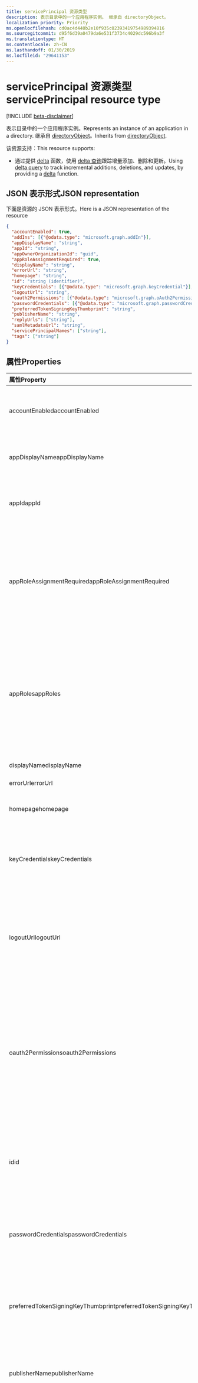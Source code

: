 ```yaml
---
title: servicePrincipal 资源类型
description: 表示目录中的一个应用程序实例。 继承自 directoryObject。
localization_priority: Priority
ms.openlocfilehash: cd0ac4d440b2e10f935c02393419754989394816
ms.sourcegitcommit: d95f6d39a0479da6e531f3734c4029dc596b9a3f
ms.translationtype: HT
ms.contentlocale: zh-CN
ms.lasthandoff: 01/30/2019
ms.locfileid: "29641153"
---
```

# <a name="serviceprincipal-resource-type"></a><span data-ttu-id="f218d-104">servicePrincipal 资源类型</span><span class="sxs-lookup"><span data-stu-id="f218d-104">servicePrincipal resource type</span></span>

[!INCLUDE [beta-disclaimer](../../includes/beta-disclaimer.md)]

<span data-ttu-id="f218d-105">表示目录中的一个应用程序实例。</span><span class="sxs-lookup"><span data-stu-id="f218d-105">Represents an instance of an application in a directory.</span></span> <span data-ttu-id="f218d-106">继承自 [directoryObject](directoryobject.md)。</span><span class="sxs-lookup"><span data-stu-id="f218d-106">Inherits from [directoryObject](directoryobject.md).</span></span>

<span data-ttu-id="f218d-107">该资源支持：</span><span class="sxs-lookup"><span data-stu-id="f218d-107">This resource supports:</span></span>

- <span data-ttu-id="f218d-108">通过提供 [delta](../api/serviceprincipal-delta.md) 函数，使用 [delta 查询](/graph/delta-query-overview)跟踪增量添加、删除和更新。</span><span class="sxs-lookup"><span data-stu-id="f218d-108">Using [delta query](/graph/delta-query-overview) to track incremental additions, deletions, and updates, by providing a [delta](../api/serviceprincipal-delta.md) function.</span></span>

## <a name="json-representation"></a><span data-ttu-id="f218d-109">JSON 表示形式</span><span class="sxs-lookup"><span data-stu-id="f218d-109">JSON representation</span></span>
<span data-ttu-id="f218d-110">下面是资源的 JSON 表示形式。</span><span class="sxs-lookup"><span data-stu-id="f218d-110">Here is a JSON representation of the resource</span></span>

<!-- {
  "blockType": "resource",
  "optionalProperties": [
    "appRoleAssignedTo",
    "appRoleAssignments",
    "createdObjects",
    "createdOnBehalfOf",
    "memberOf",
    "oauth2PermissionGrants",
    "ownedObjects",
    "owners"
  ],
  "@odata.type": "microsoft.graph.serviceprincipal"
}-->

```json
{
  "accountEnabled": true,
  "addIns": [{"@odata.type": "microsoft.graph.addIn"}],
  "appDisplayName": "string",
  "appId": "string",
  "appOwnerOrganizationId": "guid",
  "appRoleAssignmentRequired": true,
  "displayName": "string",
  "errorUrl": "string",
  "homepage": "string",
  "id": "string (identifier)",
  "keyCredentials": [{"@odata.type": "microsoft.graph.keyCredential"}],
  "logoutUrl": "string",
  "oauth2Permissions": [{"@odata.type": "microsoft.graph.oAuth2Permission"}],
  "passwordCredentials": [{"@odata.type": "microsoft.graph.passwordCredential"}],
  "preferredTokenSigningKeyThumbprint": "string",
  "publisherName": "string",
  "replyUrls": ["string"],
  "samlMetadataUrl": "string",
  "servicePrincipalNames": ["string"],
  "tags": ["string"]
}

```
## <a name="properties"></a><span data-ttu-id="f218d-111">属性</span><span class="sxs-lookup"><span data-stu-id="f218d-111">Properties</span></span>
| <span data-ttu-id="f218d-112">属性</span><span class="sxs-lookup"><span data-stu-id="f218d-112">Property</span></span>     | <span data-ttu-id="f218d-113">类型</span><span class="sxs-lookup"><span data-stu-id="f218d-113">Type</span></span> |<span data-ttu-id="f218d-114">说明</span><span class="sxs-lookup"><span data-stu-id="f218d-114">Description</span></span>|
|:---------------|:--------|:----------|
|<span data-ttu-id="f218d-115">accountEnabled</span><span class="sxs-lookup"><span data-stu-id="f218d-115">accountEnabled</span></span>|<span data-ttu-id="f218d-116">Boolean</span><span class="sxs-lookup"><span data-stu-id="f218d-116">Boolean</span></span>| <span data-ttu-id="f218d-117">如果服务主体帐户已启用，则为 **true**；否则，为 **false**。</span><span class="sxs-lookup"><span data-stu-id="f218d-117">**true** if the service principal account is enabled; otherwise, **false**.</span></span>            |
|<span data-ttu-id="f218d-118">appDisplayName</span><span class="sxs-lookup"><span data-stu-id="f218d-118">appDisplayName</span></span>|<span data-ttu-id="f218d-119">String</span><span class="sxs-lookup"><span data-stu-id="f218d-119">String</span></span>|<span data-ttu-id="f218d-120">关联应用程序公开的显示名称。</span><span class="sxs-lookup"><span data-stu-id="f218d-120">The display name exposed by the associated application.</span></span>|
|<span data-ttu-id="f218d-121">appId</span><span class="sxs-lookup"><span data-stu-id="f218d-121">appId</span></span>|<span data-ttu-id="f218d-122">String</span><span class="sxs-lookup"><span data-stu-id="f218d-122">String</span></span>|<span data-ttu-id="f218d-123">关联应用程序的唯一标识符（其 **appId** 属性）。</span><span class="sxs-lookup"><span data-stu-id="f218d-123">The unique identifier for the associated application (its **appId** property).</span></span>|
|<span data-ttu-id="f218d-124">appRoleAssignmentRequired</span><span class="sxs-lookup"><span data-stu-id="f218d-124">appRoleAssignmentRequired</span></span>|<span data-ttu-id="f218d-125">Boolean</span><span class="sxs-lookup"><span data-stu-id="f218d-125">Boolean</span></span>|<span data-ttu-id="f218d-126">指定在 Azure AD 在向应用程序签发用户或访问令牌之前用户或组是否需要 **appRoleAssignment**。</span><span class="sxs-lookup"><span data-stu-id="f218d-126">Specifies whether an **appRoleAssignment** to a user or group is required before Azure AD will issue a user or access token to the application.</span></span> <span data-ttu-id="f218d-127">不可为空。</span><span class="sxs-lookup"><span data-stu-id="f218d-127">Not nullable.</span></span> |
|<span data-ttu-id="f218d-128">appRoles</span><span class="sxs-lookup"><span data-stu-id="f218d-128">appRoles</span></span>|<span data-ttu-id="f218d-129">[appRole](approle.md) 集合</span><span class="sxs-lookup"><span data-stu-id="f218d-129">[appRole](approle.md) collection</span></span>|<span data-ttu-id="f218d-130">关联应用程序公开的应用程序角色。</span><span class="sxs-lookup"><span data-stu-id="f218d-130">The application roles exposed by the associated application.</span></span> <span data-ttu-id="f218d-131">有关详细信息，请参阅[应用程序](application.md)实体上的 **appRoles** 属性定义。</span><span class="sxs-lookup"><span data-stu-id="f218d-131">For more information see the **appRoles** property definition on the [application](application.md) entity.</span></span> <span data-ttu-id="f218d-132">不可为空。</span><span class="sxs-lookup"><span data-stu-id="f218d-132">Not nullable.</span></span> |
|<span data-ttu-id="f218d-133">displayName</span><span class="sxs-lookup"><span data-stu-id="f218d-133">displayName</span></span>|<span data-ttu-id="f218d-134">String</span><span class="sxs-lookup"><span data-stu-id="f218d-134">String</span></span>|<span data-ttu-id="f218d-135">服务主体的显示名称。</span><span class="sxs-lookup"><span data-stu-id="f218d-135">The display name for the service principal.</span></span>|
|<span data-ttu-id="f218d-136">errorUrl</span><span class="sxs-lookup"><span data-stu-id="f218d-136">errorUrl</span></span>|<span data-ttu-id="f218d-137">String</span><span class="sxs-lookup"><span data-stu-id="f218d-137">String</span></span>|            |
|<span data-ttu-id="f218d-138">homepage</span><span class="sxs-lookup"><span data-stu-id="f218d-138">homepage</span></span>|<span data-ttu-id="f218d-139">String</span><span class="sxs-lookup"><span data-stu-id="f218d-139">String</span></span>|<span data-ttu-id="f218d-140">关联应用程序的主页的 URL。</span><span class="sxs-lookup"><span data-stu-id="f218d-140">The URL to the homepage of the associated   application.</span></span>|
|<span data-ttu-id="f218d-141">keyCredentials</span><span class="sxs-lookup"><span data-stu-id="f218d-141">keyCredentials</span></span>|<span data-ttu-id="f218d-142">[keyCredential](keycredential.md) 集合</span><span class="sxs-lookup"><span data-stu-id="f218d-142">[keyCredential](keycredential.md) collection</span></span>|<span data-ttu-id="f218d-143">与服务帐户关联的密钥凭据集合。</span><span class="sxs-lookup"><span data-stu-id="f218d-143">The collection of key credentials associated with the service principal.</span></span> <span data-ttu-id="f218d-144">不可为空。</span><span class="sxs-lookup"><span data-stu-id="f218d-144">Not nullable.</span></span>            |
|<span data-ttu-id="f218d-145">logoutUrl</span><span class="sxs-lookup"><span data-stu-id="f218d-145">logoutUrl</span></span>|<span data-ttu-id="f218d-146">String</span><span class="sxs-lookup"><span data-stu-id="f218d-146">String</span></span>| <span data-ttu-id="f218d-147">指定 Microsoft 授权服务使用[正向通道](https://openid.net/specs/openid-connect-frontchannel-1_0.html)、[反向通道](https://openid.net/specs/openid-connect-backchannel-1_0.html)或 SAML 注销协议注销用户时所使用的 URL。</span><span class="sxs-lookup"><span data-stu-id="f218d-147">Specifies the URL that will be used by Microsoft's authorization service to logout an user using [front-channel](https://openid.net/specs/openid-connect-frontchannel-1_0.html), [back-channel](https://openid.net/specs/openid-connect-backchannel-1_0.html) or SAML logout protocols.</span></span>  |
|<span data-ttu-id="f218d-148">oauth2Permissions</span><span class="sxs-lookup"><span data-stu-id="f218d-148">oauth2Permissions</span></span>|<span data-ttu-id="f218d-149">[oAuth2Permission](oauth2permission.md) 集合</span><span class="sxs-lookup"><span data-stu-id="f218d-149">[oAuth2Permission](oauth2permission.md) collection</span></span>|<span data-ttu-id="f218d-150">关联应用程序的 OAuth 2.0 权限。</span><span class="sxs-lookup"><span data-stu-id="f218d-150">The OAuth 2.0 permissions exposed by the associated application.</span></span> <span data-ttu-id="f218d-151">有关详细信息，请参阅[应用程序](application.md)实体上的 **oauth2Permissions** 属性定义。</span><span class="sxs-lookup"><span data-stu-id="f218d-151">For more information see the **oauth2Permissions** property definition on the [application](application.md) entity.</span></span> <span data-ttu-id="f218d-152">不可为空。</span><span class="sxs-lookup"><span data-stu-id="f218d-152">Not nullable.</span></span>            |
|<span data-ttu-id="f218d-153">id</span><span class="sxs-lookup"><span data-stu-id="f218d-153">id</span></span>|<span data-ttu-id="f218d-154">String</span><span class="sxs-lookup"><span data-stu-id="f218d-154">String</span></span>|<span data-ttu-id="f218d-155">服务主体的唯一标识符。</span><span class="sxs-lookup"><span data-stu-id="f218d-155">The unique identifier for the service principal.</span></span> <span data-ttu-id="f218d-156">继承自 [directoryObject](directoryobject.md)。</span><span class="sxs-lookup"><span data-stu-id="f218d-156">Inherited from [directoryObject](directoryobject.md).</span></span> <span data-ttu-id="f218d-157">键。</span><span class="sxs-lookup"><span data-stu-id="f218d-157">Key.</span></span> <span data-ttu-id="f218d-158">不可为 null。</span><span class="sxs-lookup"><span data-stu-id="f218d-158">Not nullable.</span></span> <span data-ttu-id="f218d-159">只读。</span><span class="sxs-lookup"><span data-stu-id="f218d-159">Read-only.</span></span>|
|<span data-ttu-id="f218d-160">passwordCredentials</span><span class="sxs-lookup"><span data-stu-id="f218d-160">passwordCredentials</span></span>|<span data-ttu-id="f218d-161">[passwordCredential](passwordcredential.md) 集合</span><span class="sxs-lookup"><span data-stu-id="f218d-161">[passwordCredential](passwordcredential.md) collection</span></span>|<span data-ttu-id="f218d-162">与服务帐户关联的密码凭据集合。</span><span class="sxs-lookup"><span data-stu-id="f218d-162">The collection of password credentials associated with the service principal.</span></span> <span data-ttu-id="f218d-163">不可为空。</span><span class="sxs-lookup"><span data-stu-id="f218d-163">Not nullable.</span></span> |
|<span data-ttu-id="f218d-164">preferredTokenSigningKeyThumbprint</span><span class="sxs-lookup"><span data-stu-id="f218d-164">preferredTokenSigningKeyThumbprint</span></span>|<span data-ttu-id="f218d-165">String</span><span class="sxs-lookup"><span data-stu-id="f218d-165">String</span></span>|<span data-ttu-id="f218d-166">仅供内部使用。</span><span class="sxs-lookup"><span data-stu-id="f218d-166">Reserved for internal use only.</span></span> <span data-ttu-id="f218d-167">请勿写入属性，否则将依赖该属性。</span><span class="sxs-lookup"><span data-stu-id="f218d-167">Do not write or otherwise rely on this property.</span></span> <span data-ttu-id="f218d-168">可能会在未来版本中删除。</span><span class="sxs-lookup"><span data-stu-id="f218d-168">May be removed in future versions.</span></span> |
|<span data-ttu-id="f218d-169">publisherName</span><span class="sxs-lookup"><span data-stu-id="f218d-169">publisherName</span></span>|<span data-ttu-id="f218d-170">String</span><span class="sxs-lookup"><span data-stu-id="f218d-170">String</span></span>|<span data-ttu-id="f218d-171">在其中指定关联应用程序的租户的显示名称。</span><span class="sxs-lookup"><span data-stu-id="f218d-171">The display name of the tenant in which the associated application is specified.</span></span>|
|<span data-ttu-id="f218d-172">replyUrls</span><span class="sxs-lookup"><span data-stu-id="f218d-172">replyUrls</span></span>|<span data-ttu-id="f218d-173">String 集合</span><span class="sxs-lookup"><span data-stu-id="f218d-173">String collection</span></span>|<span data-ttu-id="f218d-174">向其发送用户令牌以使用关联应用程序登录的 URL，或者为关联应用程序向其发送 OAuth 2.0 authorization 代码和访问令牌的重定向 URL。</span><span class="sxs-lookup"><span data-stu-id="f218d-174">The URLs that user tokens are sent to for sign in with the associated application, or the redirect URIs that OAuth 2.0 authorization codes and access tokens are sent to for the associated application.</span></span> <span data-ttu-id="f218d-175">不可为空。</span><span class="sxs-lookup"><span data-stu-id="f218d-175">Not nullable.</span></span> |
|<span data-ttu-id="f218d-176">samlMetadataUrl</span><span class="sxs-lookup"><span data-stu-id="f218d-176">samlMetadataUrl</span></span>|<span data-ttu-id="f218d-177">String</span><span class="sxs-lookup"><span data-stu-id="f218d-177">String</span></span>| |
|<span data-ttu-id="f218d-178">servicePrincipalNames</span><span class="sxs-lookup"><span data-stu-id="f218d-178">servicePrincipalNames</span></span>|<span data-ttu-id="f218d-179">String 集合</span><span class="sxs-lookup"><span data-stu-id="f218d-179">String collection</span></span>|<span data-ttu-id="f218d-180">标识关联应用程序的 URL。</span><span class="sxs-lookup"><span data-stu-id="f218d-180">The URIs that identify the associated application.</span></span> <span data-ttu-id="f218d-181">有关详细信息，请参阅[应用程序对象和服务主体对象](https://msdn.microsoft.com/library/azure/dn132633.aspx)。多值属性的筛选表达器需要 **any** 运算符。</span><span class="sxs-lookup"><span data-stu-id="f218d-181">For more information see, [Application Objects and Service Principal Objects](https://msdn.microsoft.com/library/azure/dn132633.aspx).The **any** operator is required for filter expressions on multi-valued properties.</span></span>  <span data-ttu-id="f218d-182">不可为空。</span><span class="sxs-lookup"><span data-stu-id="f218d-182">Not nullable.</span></span> |
|<span data-ttu-id="f218d-183">标记</span><span class="sxs-lookup"><span data-stu-id="f218d-183">tags</span></span>|<span data-ttu-id="f218d-184">String 集合</span><span class="sxs-lookup"><span data-stu-id="f218d-184">String collection</span></span>| <span data-ttu-id="f218d-185">不可为空。</span><span class="sxs-lookup"><span data-stu-id="f218d-185">Not nullable.</span></span> |

## <a name="relationships"></a><span data-ttu-id="f218d-186">关系</span><span class="sxs-lookup"><span data-stu-id="f218d-186">Relationships</span></span>
| <span data-ttu-id="f218d-187">关系</span><span class="sxs-lookup"><span data-stu-id="f218d-187">Relationship</span></span> | <span data-ttu-id="f218d-188">类型</span><span class="sxs-lookup"><span data-stu-id="f218d-188">Type</span></span> |<span data-ttu-id="f218d-189">说明</span><span class="sxs-lookup"><span data-stu-id="f218d-189">Description</span></span>|
|:---------------|:--------|:----------|
|<span data-ttu-id="f218d-190">appRoleAssignedTo</span><span class="sxs-lookup"><span data-stu-id="f218d-190">appRoleAssignedTo</span></span>|[<span data-ttu-id="f218d-191">appRoleAssignment</span><span class="sxs-lookup"><span data-stu-id="f218d-191">appRoleAssignment</span></span>](approleassignment.md)|<span data-ttu-id="f218d-192">为此服务主体分配的主体（用户、组和服务主体）。</span><span class="sxs-lookup"><span data-stu-id="f218d-192">Principals (users, groups, and service principals) that are assigned to this service principal.</span></span> <span data-ttu-id="f218d-193">只读。</span><span class="sxs-lookup"><span data-stu-id="f218d-193">Read-only.</span></span>|
|<span data-ttu-id="f218d-194">appRoleAssignments</span><span class="sxs-lookup"><span data-stu-id="f218d-194">appRoleAssignments</span></span>|<span data-ttu-id="f218d-195">[appRoleAssignment](approleassignment.md) 集合</span><span class="sxs-lookup"><span data-stu-id="f218d-195">[appRoleAssignment](approleassignment.md) collection</span></span>|<span data-ttu-id="f218d-196">为服务主体分配的应用程序。</span><span class="sxs-lookup"><span data-stu-id="f218d-196">Applications that the service principal is assigned to.</span></span> <span data-ttu-id="f218d-197">只读。</span><span class="sxs-lookup"><span data-stu-id="f218d-197">Read-only.</span></span> <span data-ttu-id="f218d-198">可为 Null。</span><span class="sxs-lookup"><span data-stu-id="f218d-198">Nullable.</span></span>|
|<span data-ttu-id="f218d-199">createdObjects</span><span class="sxs-lookup"><span data-stu-id="f218d-199">createdObjects</span></span>|<span data-ttu-id="f218d-200">[directoryObject](directoryobject.md) 集合</span><span class="sxs-lookup"><span data-stu-id="f218d-200">[directoryObject](directoryobject.md) collection</span></span>|<span data-ttu-id="f218d-201">此服务主体所创建的目录对象。</span><span class="sxs-lookup"><span data-stu-id="f218d-201">Directory objects created by this service principal.</span></span> <span data-ttu-id="f218d-202">只读。</span><span class="sxs-lookup"><span data-stu-id="f218d-202">Read-only.</span></span> <span data-ttu-id="f218d-203">可为 NULL。</span><span class="sxs-lookup"><span data-stu-id="f218d-203">Nullable.</span></span>|
|<span data-ttu-id="f218d-204">memberOf</span><span class="sxs-lookup"><span data-stu-id="f218d-204">memberOf</span></span>|<span data-ttu-id="f218d-205">[directoryObject](directoryobject.md) 集合</span><span class="sxs-lookup"><span data-stu-id="f218d-205">[directoryObject](directoryobject.md) collection</span></span>|<span data-ttu-id="f218d-206">此服务主体所属的角色。</span><span class="sxs-lookup"><span data-stu-id="f218d-206">Roles that this service principal is a member of.</span></span> <span data-ttu-id="f218d-207">HTTP 方法：GET 只读。</span><span class="sxs-lookup"><span data-stu-id="f218d-207">HTTP Methods: GET Read-only.</span></span> <span data-ttu-id="f218d-208">可为空。</span><span class="sxs-lookup"><span data-stu-id="f218d-208">Nullable.</span></span>|
|<span data-ttu-id="f218d-209">oauth2PermissionGrants</span><span class="sxs-lookup"><span data-stu-id="f218d-209">oauth2PermissionGrants</span></span>|<span data-ttu-id="f218d-210">[oAuth2PermissionGrant](oauth2permissiongrant.md) 集合</span><span class="sxs-lookup"><span data-stu-id="f218d-210">[oAuth2PermissionGrant](oauth2permissiongrant.md) collection</span></span>|<span data-ttu-id="f218d-211">与此服务主体关联的用户模拟授权。</span><span class="sxs-lookup"><span data-stu-id="f218d-211">User impersonation grants associated with this service principal.</span></span> <span data-ttu-id="f218d-212">只读。</span><span class="sxs-lookup"><span data-stu-id="f218d-212">Read-only.</span></span> <span data-ttu-id="f218d-213">可为 Null。</span><span class="sxs-lookup"><span data-stu-id="f218d-213">Nullable.</span></span>|
|<span data-ttu-id="f218d-214">ownedObjects</span><span class="sxs-lookup"><span data-stu-id="f218d-214">ownedObjects</span></span>|<span data-ttu-id="f218d-215">[directoryObject](directoryobject.md) 集合</span><span class="sxs-lookup"><span data-stu-id="f218d-215">[directoryObject](directoryobject.md) collection</span></span>|<span data-ttu-id="f218d-216">此服务主体所拥有的目录对象。</span><span class="sxs-lookup"><span data-stu-id="f218d-216">Directory objects that are owned by this service principal.</span></span> <span data-ttu-id="f218d-217">只读。</span><span class="sxs-lookup"><span data-stu-id="f218d-217">Read-only.</span></span> <span data-ttu-id="f218d-218">可为空。</span><span class="sxs-lookup"><span data-stu-id="f218d-218">Nullable.</span></span>|
|<span data-ttu-id="f218d-219">所有者</span><span class="sxs-lookup"><span data-stu-id="f218d-219">owners</span></span>|<span data-ttu-id="f218d-220">[directoryObject](directoryobject.md) 集合</span><span class="sxs-lookup"><span data-stu-id="f218d-220">[directoryObject](directoryobject.md) collection</span></span>|<span data-ttu-id="f218d-221">拥有此服务主体的目录对象。</span><span class="sxs-lookup"><span data-stu-id="f218d-221">Directory objects that are owners of this service principal.</span></span> <span data-ttu-id="f218d-222">所有者是一组允许修改此对象的非管理员用户。</span><span class="sxs-lookup"><span data-stu-id="f218d-222">The owners are a set of non-admin users who are allowed to modify this object.</span></span> <span data-ttu-id="f218d-223">只读。</span><span class="sxs-lookup"><span data-stu-id="f218d-223">Read-only.</span></span> <span data-ttu-id="f218d-224">可为 Null。</span><span class="sxs-lookup"><span data-stu-id="f218d-224">Nullable.</span></span>|
|<span data-ttu-id="f218d-225">policy</span><span class="sxs-lookup"><span data-stu-id="f218d-225">policy</span></span>|<span data-ttu-id="f218d-226">[policy](policy.md) 集合</span><span class="sxs-lookup"><span data-stu-id="f218d-226">[policy](policy.md) collection</span></span>|<span data-ttu-id="f218d-227">为此服务主体分配的策略。</span><span class="sxs-lookup"><span data-stu-id="f218d-227">The policies assigned to this service principal.</span></span>|

## <a name="methods"></a><span data-ttu-id="f218d-228">方法</span><span class="sxs-lookup"><span data-stu-id="f218d-228">Methods</span></span>

| <span data-ttu-id="f218d-229">方法</span><span class="sxs-lookup"><span data-stu-id="f218d-229">Method</span></span>       | <span data-ttu-id="f218d-230">返回类型</span><span class="sxs-lookup"><span data-stu-id="f218d-230">Return Type</span></span>  |<span data-ttu-id="f218d-231">说明</span><span class="sxs-lookup"><span data-stu-id="f218d-231">Description</span></span>|
|:---------------|:--------|:----------|
|[<span data-ttu-id="f218d-232">Get servicePrincipal</span><span class="sxs-lookup"><span data-stu-id="f218d-232">Get servicePrincipal</span></span>](../api/serviceprincipal-get.md) | [<span data-ttu-id="f218d-233">servicePrincipal</span><span class="sxs-lookup"><span data-stu-id="f218d-233">servicePrincipal</span></span>](serviceprincipal.md) |<span data-ttu-id="f218d-234">读取 servicePrincipal 对象的属性和关系。</span><span class="sxs-lookup"><span data-stu-id="f218d-234">Read properties and relationships of servicePrincipal object.</span></span>|
|[<span data-ttu-id="f218d-235">列出 servicePrincipals</span><span class="sxs-lookup"><span data-stu-id="f218d-235">List servicePrincipals</span></span>](../api/serviceprincipal-list.md) | <span data-ttu-id="f218d-236">[servicePrincipal](serviceprincipal.md) 集合</span><span class="sxs-lookup"><span data-stu-id="f218d-236">[servicePrincipal](serviceprincipal.md) collection</span></span> | <span data-ttu-id="f218d-237">检索 servicePrincipal 对象列表。</span><span class="sxs-lookup"><span data-stu-id="f218d-237">Retrieve a list of servicePrincipal objects.</span></span> |
|[<span data-ttu-id="f218d-238">创建 appRoleAssignment</span><span class="sxs-lookup"><span data-stu-id="f218d-238">Create appRoleAssignment</span></span>](../api/serviceprincipal-post-approleassignments.md) |[<span data-ttu-id="f218d-239">appRoleAssignment</span><span class="sxs-lookup"><span data-stu-id="f218d-239">appRoleAssignment</span></span>](approleassignment.md)| <span data-ttu-id="f218d-240">通过发布至 appRoleAssignments 集合创建新的 appRoleAssignment。</span><span class="sxs-lookup"><span data-stu-id="f218d-240">Create a new appRoleAssignment by posting to the appRoleAssignments collection.</span></span>|
|[<span data-ttu-id="f218d-241">列出 appRoleAssignments</span><span class="sxs-lookup"><span data-stu-id="f218d-241">List appRoleAssignments</span></span>](../api/serviceprincipal-list-approleassignments.md) |<span data-ttu-id="f218d-242">[appRoleAssignment](approleassignment.md) 集合</span><span class="sxs-lookup"><span data-stu-id="f218d-242">[appRoleAssignment](approleassignment.md) collection</span></span>| <span data-ttu-id="f218d-243">获取 appRoleAssignment 对象集合。</span><span class="sxs-lookup"><span data-stu-id="f218d-243">Get a appRoleAssignment object collection.</span></span>|
|[<span data-ttu-id="f218d-244">列出 createdObjects</span><span class="sxs-lookup"><span data-stu-id="f218d-244">List createdObjects</span></span>](../api/serviceprincipal-list-createdobjects.md) |<span data-ttu-id="f218d-245">[directoryObject](directoryobject.md) 集合</span><span class="sxs-lookup"><span data-stu-id="f218d-245">[directoryObject](directoryobject.md) collection</span></span>| <span data-ttu-id="f218d-246">获取 createdObject 对象集合。</span><span class="sxs-lookup"><span data-stu-id="f218d-246">Get a createdObject object collection.</span></span>|
|[<span data-ttu-id="f218d-247">列出 memberOf</span><span class="sxs-lookup"><span data-stu-id="f218d-247">List memberOf</span></span>](../api/serviceprincipal-list-memberof.md) |<span data-ttu-id="f218d-248">[directoryObject](directoryobject.md) 集合</span><span class="sxs-lookup"><span data-stu-id="f218d-248">[directoryObject](directoryobject.md) collection</span></span>| <span data-ttu-id="f218d-249">从 memberOf 导航属性中获取此服务主体是其直接成员的组。</span><span class="sxs-lookup"><span data-stu-id="f218d-249">Get the groups that this service principal is a direct member of from the memberOf navigation property.</span></span>|
|[<span data-ttu-id="f218d-250">列出 transitive memberOf</span><span class="sxs-lookup"><span data-stu-id="f218d-250">List transitive memberOf</span></span>](../api/serviceprincipal-list-transitivememberof.md) |<span data-ttu-id="f218d-251">[directoryObject](directoryobject.md) 集合</span><span class="sxs-lookup"><span data-stu-id="f218d-251">[directoryObject](directoryobject.md) collection</span></span>| <span data-ttu-id="f218d-252">列出此服务主体所属的组。</span><span class="sxs-lookup"><span data-stu-id="f218d-252">List the groups that this service principal is a member of.</span></span> <span data-ttu-id="f218d-253">此操作是可传递的，并包括此服务主体以嵌套方式所属的组。</span><span class="sxs-lookup"><span data-stu-id="f218d-253">This operation is transitive and includes the groups that this service principal is a nested member of.</span></span> |
|[<span data-ttu-id="f218d-254">列出已分配策略</span><span class="sxs-lookup"><span data-stu-id="f218d-254">List assigned policies</span></span>](../api/policy-list-assigned.md)| <span data-ttu-id="f218d-255">[policy](policy.md) 集合</span><span class="sxs-lookup"><span data-stu-id="f218d-255">[policy](policy.md) collection</span></span>| <span data-ttu-id="f218d-256">获取已分配至此对象的所有策略。</span><span class="sxs-lookup"><span data-stu-id="f218d-256">Get all policies assigned to this object.</span></span>|
|[<span data-ttu-id="f218d-257">List oauth2PermissionGrants</span><span class="sxs-lookup"><span data-stu-id="f218d-257">List oauth2PermissionGrants</span></span>](../api/serviceprincipal-list-oauth2permissiongrants.md) |<span data-ttu-id="f218d-258">[oAuth2PermissionGrant](oauth2permissiongrant.md) 集合</span><span class="sxs-lookup"><span data-stu-id="f218d-258">[oAuth2PermissionGrant](oauth2permissiongrant.md) collection</span></span>| <span data-ttu-id="f218d-259">获取 oAuth2PermissionGrant 对象集合。</span><span class="sxs-lookup"><span data-stu-id="f218d-259">Get a oAuth2PermissionGrant object collection.</span></span>|
|[<span data-ttu-id="f218d-260">列出 ownedObjects</span><span class="sxs-lookup"><span data-stu-id="f218d-260">List ownedObjects</span></span>](../api/serviceprincipal-list-ownedobjects.md) |<span data-ttu-id="f218d-261">[directoryObject](directoryobject.md) 集合</span><span class="sxs-lookup"><span data-stu-id="f218d-261">[directoryObject](directoryobject.md) collection</span></span>| <span data-ttu-id="f218d-262">获取 ownedObject 对象集合。</span><span class="sxs-lookup"><span data-stu-id="f218d-262">Get a ownedObject object collection.</span></span>|
|[<span data-ttu-id="f218d-263">添加所有者</span><span class="sxs-lookup"><span data-stu-id="f218d-263">Add owner</span></span>](../api/serviceprincipal-post-owners.md) |[<span data-ttu-id="f218d-264">directoryObject</span><span class="sxs-lookup"><span data-stu-id="f218d-264">directoryObject</span></span>](directoryobject.md)| <span data-ttu-id="f218d-265">通过发布到所有者集合创建新的所有者。</span><span class="sxs-lookup"><span data-stu-id="f218d-265">Create a new owner by posting to the owners collection.</span></span>|
|[<span data-ttu-id="f218d-266">列出所有者</span><span class="sxs-lookup"><span data-stu-id="f218d-266">List owners</span></span>](../api/serviceprincipal-list-owners.md) |<span data-ttu-id="f218d-267">[directoryObject](directoryobject.md) 集合</span><span class="sxs-lookup"><span data-stu-id="f218d-267">[directoryObject](directoryobject.md) collection</span></span>| <span data-ttu-id="f218d-268">获取所有者对象集合。</span><span class="sxs-lookup"><span data-stu-id="f218d-268">Get a owner object collection.</span></span>|
|[<span data-ttu-id="f218d-269">更新</span><span class="sxs-lookup"><span data-stu-id="f218d-269">Update</span></span>](../api/serviceprincipal-update.md) | [<span data-ttu-id="f218d-270">servicePrincipal</span><span class="sxs-lookup"><span data-stu-id="f218d-270">servicePrincipal</span></span>](serviceprincipal.md)  |<span data-ttu-id="f218d-271">更新 servicePrincipal 对象。</span><span class="sxs-lookup"><span data-stu-id="f218d-271">Update servicePrincipal object.</span></span> |
|[<span data-ttu-id="f218d-272">删除</span><span class="sxs-lookup"><span data-stu-id="f218d-272">Delete</span></span>](../api/serviceprincipal-delete.md) | <span data-ttu-id="f218d-273">无</span><span class="sxs-lookup"><span data-stu-id="f218d-273">None</span></span> |<span data-ttu-id="f218d-274">删除 servicePrincipal 对象。</span><span class="sxs-lookup"><span data-stu-id="f218d-274">Delete servicePrincipal object.</span></span> |
|[<span data-ttu-id="f218d-275">checkMemberGroups</span><span class="sxs-lookup"><span data-stu-id="f218d-275">checkMemberGroups</span></span>](../api/serviceprincipal-checkmembergroups.md)|<span data-ttu-id="f218d-276">String 集合</span><span class="sxs-lookup"><span data-stu-id="f218d-276">String collection</span></span>||
|[<span data-ttu-id="f218d-277">getMemberGroups</span><span class="sxs-lookup"><span data-stu-id="f218d-277">getMemberGroups</span></span>](../api/serviceprincipal-getmembergroups.md)|<span data-ttu-id="f218d-278">String 集合</span><span class="sxs-lookup"><span data-stu-id="f218d-278">String collection</span></span>||
|[<span data-ttu-id="f218d-279">getMemberObjects</span><span class="sxs-lookup"><span data-stu-id="f218d-279">getMemberObjects</span></span>](../api/serviceprincipal-getmemberobjects.md)|<span data-ttu-id="f218d-280">String 集合</span><span class="sxs-lookup"><span data-stu-id="f218d-280">String collection</span></span>||
|[<span data-ttu-id="f218d-281">delta</span><span class="sxs-lookup"><span data-stu-id="f218d-281">delta</span></span>](../api/serviceprincipal-delta.md)|<span data-ttu-id="f218d-282">servicePrincipal 集合</span><span class="sxs-lookup"><span data-stu-id="f218d-282">servicePrincipal collection</span></span>| <span data-ttu-id="f218d-283">获取服务主体的增量更改。</span><span class="sxs-lookup"><span data-stu-id="f218d-283">Get incremental changes for service principals.</span></span> |

<!-- uuid: 8fcb5dbc-d5aa-4681-8e31-b001d5168d79
2015-10-25 14:57:30 UTC -->
<!--
{
  "type": "#page.annotation",
  "description": "servicePrincipal resource",
  "keywords": "",
  "section": "documentation",
  "tocPath": "",
  "suppressions": [
    "Error: /api-reference/beta/resources/serviceprincipal.md:\r\n      Exception processing links.\r\n    System.ArgumentException: Link Definition was null. Link text: !INCLUDE [beta-disclaimer](../../includes/beta-disclaimer.md)\r\n      at ApiDoctor.Validation.DocFile.get_LinkDestinations()\r\n      at ApiDoctor.Validation.DocSet.ValidateLinks(Boolean includeWarnings, String[] relativePathForFiles, IssueLogger issues, Boolean requireFilenameCaseMatch, Boolean printOrphanedFiles)"
  ]
}
-->
